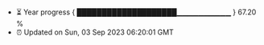 - ⏳ Year progress { ████████████████████▁▁▁▁▁▁▁▁▁▁ } 67.20 %
- ⏰ Updated on Sun, 03 Sep 2023 06:20:01 GMT

